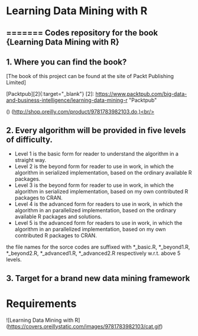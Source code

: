 # Learning Data Mining with R
=======
Codes repository for the book {Learning Data Mining with R}
------------

## 1. Where you can find the book?

[The book of this project can be found at the site of Packt Publishing Limited] 

[Packtpub][2]{:target="_blank"}
[2]: https://www.packtpub.com/big-data-and-business-intelligence/learning-data-mining-r   "Packtpub"

() (http://shop.oreilly.com/product/9781783982103.do,)<br/>

## 2. Every algorithm will be provided in five levels of difficulty.<br/>

+ Level 1 is the basic form for reader to understand the algorithm in a straight way.<br/>
+ Level 2 is the beyond form for reader to use in work, in which the algorithm in serialized implementation, based on the ordinary available R packages.<br/>
+ Level 3 is the beyond form for reader to use in work, in which the algorithm in serialized implementation, based on my own contributed R packages to CRAN.<br/>
+ Level 4 is the advanced form for readers to use in work, in which the algorithm in an parallelized implementation, based on the ordinary available R packages and solutions.<br/>
+ Level 5 is the advanced form for readers to use in work, in which the algorithm in an parallelized implementation, based on my own contributed R packages to CRAN.<br/>

the file names for the sorce codes are suffixed with *_basic.R, *_beyond1.R, *_beyond2.R, *_advanced1.R, *_advanced2.R respectively w.r.t. above 5 levels.

## 3. Target for a brand new data mining framework

# Requirements

![Learning Data Mining with R] (https://covers.oreillystatic.com/images/9781783982103/cat.gif)

